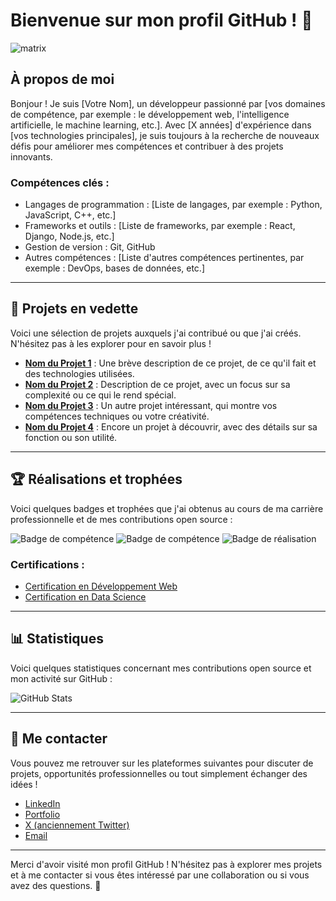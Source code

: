 # Bienvenue sur mon profil GitHub ! 👋

![matrix](https://github.com/frederic-pham/frederic-pham/accueil/img/matrix.webp)  <!-- Remplacez cette URL par le lien de votre image de présentation -->

## À propos de moi

Bonjour ! Je suis [Votre Nom], un développeur passionné par [vos domaines de compétence, par exemple : le développement web, l'intelligence artificielle, le machine learning, etc.]. Avec [X années] d'expérience dans [vos technologies principales], je suis toujours à la recherche de nouveaux défis pour améliorer mes compétences et contribuer à des projets innovants.

### Compétences clés :
- Langages de programmation : [Liste de langages, par exemple : Python, JavaScript, C++, etc.]
- Frameworks et outils : [Liste de frameworks, par exemple : React, Django, Node.js, etc.]
- Gestion de version : Git, GitHub
- Autres compétences : [Liste d'autres compétences pertinentes, par exemple : DevOps, bases de données, etc.]

---

## 🚀 Projets en vedette

Voici une sélection de projets auxquels j'ai contribué ou que j'ai créés. N'hésitez pas à les explorer pour en savoir plus !

- **[Nom du Projet 1](https://github.com/votre-utilisateur/projet-1)** : Une brève description de ce projet, de ce qu'il fait et des technologies utilisées.
- **[Nom du Projet 2](https://github.com/votre-utilisateur/projet-2)** : Description de ce projet, avec un focus sur sa complexité ou ce qui le rend spécial.
- **[Nom du Projet 3](https://github.com/votre-utilisateur/projet-3)** : Un autre projet intéressant, qui montre vos compétences techniques ou votre créativité.
- **[Nom du Projet 4](https://github.com/votre-utilisateur/projet-4)** : Encore un projet à découvrir, avec des détails sur sa fonction ou son utilité.

---

## 🏆 Réalisations et trophées

Voici quelques badges et trophées que j'ai obtenus au cours de ma carrière professionnelle et de mes contributions open source :

![Badge de compétence](https://img.shields.io/badge/Compétence-Python-blue)
![Badge de compétence](https://img.shields.io/badge/Compétence-JavaScript-orange)
![Badge de réalisation](https://img.shields.io/badge/Contribution%20Open%20Source-%F0%9F%91%8C-green)

### Certifications :
- [Certification en Développement Web](https://lien-vers-certification.com)
- [Certification en Data Science](https://lien-vers-certification.com)

---

## 📊 Statistiques

Voici quelques statistiques concernant mes contributions open source et mon activité sur GitHub :

![GitHub Stats](https://github-readme-stats.vercel.app/api?username=votre-utilisateur&show_icons=true&hide_title=true&count_private=true)

---

## 📱 Me contacter

Vous pouvez me retrouver sur les plateformes suivantes pour discuter de projets, opportunités professionnelles ou tout simplement échanger des idées !

- [LinkedIn](https://www.linkedin.com/in/votre-nom) 
- [Portfolio](https://votre-portfolio.com)
- [X (anciennement Twitter)](https://x.com/votre-nom)
- [Email](mailto:votre.email@example.com)

---

Merci d'avoir visité mon profil GitHub ! N'hésitez pas à explorer mes projets et à me contacter si vous êtes intéressé par une collaboration ou si vous avez des questions. 🚀
